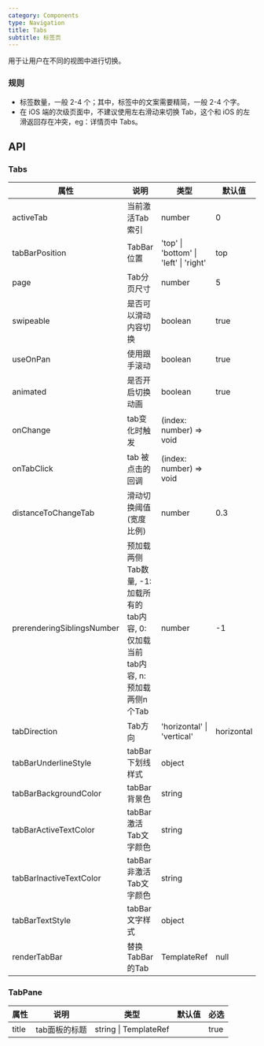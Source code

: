 ```yaml
---
category: Components
type: Navigation
title: Tabs
subtitle: 标签页
---
```



用于让用户在不同的视图中进行切换。

### 规则
- 标签数量，一般 2-4 个；其中，标签中的文案需要精简，一般 2-4 个字。
- 在 iOS 端的次级页面中，不建议使用左右滑动来切换 Tab，这个和 iOS 的左滑返回存在冲突，eg：详情页中 Tabs。


## API

### Tabs

属性 | 说明 | 类型 | 默认值 | 必选
----|-----|------|------|------
activeTab | 当前激活Tab索引 | number | 0 | true
tabBarPosition  | TabBar位置 | 'top' \| 'bottom' \| 'left'  \| 'right' | top | false
page | Tab分页尺寸 | number | 5 | false
swipeable  | 是否可以滑动内容切换 | boolean |  true | false
useOnPan  | 使用跟手滚动 | boolean |  true | false
animated  | 是否开启切换动画 | boolean |  true | false
onChange  | tab变化时触发 | (index: number) => void | <span> </span> | false
onTabClick  | tab 被点击的回调 | (index: number) => void | <span> </span> | false
distanceToChangeTab | 滑动切换阈值(宽度比例) | number |  0.3 | false
| prerenderingSiblingsNumber| 预加载两侧Tab数量, -1: 加载所有的tab内容, 0: 仅加载当前tab内容, n: 预加载两侧n个Tab | number |   -1   | false
tabDirection | Tab方向 | 'horizontal' \| 'vertical' |  horizontal | false
tabBarUnderlineStyle  | tabBar下划线样式 | object | <span> </span> | false
tabBarBackgroundColor  | tabBar背景色 | string | <span> </span> | false
tabBarActiveTextColor  | tabBar激活Tab文字颜色 | string | <span> </span> | false
tabBarInactiveTextColor  | tabBar非激活Tab文字颜色 | string | <span> </span> | false
tabBarTextStyle  | tabBar文字样式 | object | <span> </span> | false
renderTabBar | 替换TabBar的Tab | TemplateRef | null | false

### TabPane

属性 | 说明 | 类型 | 默认值 | 必选
----|-----|------|------|------
title | tab面板的标题 | string \| TemplateRef | <span> </span> | true
